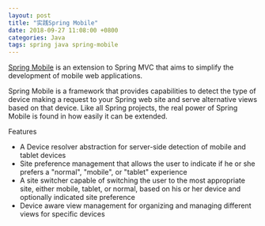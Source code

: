 ```yaml
---
layout: post
title: "实践Spring Mobile"
date: 2018-09-27 11:08:00 +0800
categories: Java
tags: spring java spring-mobile
---
```


[Spring Mobile](https://projects.spring.io/spring-mobile/) is an extension to Spring MVC that aims to simplify the development of mobile web applications.

Spring Mobile is a framework that provides capabilities to detect the type of device making a request to your Spring web site and serve alternative views based on that device. Like all Spring projects, the real power of Spring Mobile is found in how easily it can be extended.

Features
* A Device resolver abstraction for server-side detection of mobile and tablet devices
* Site preference management that allows the user to indicate if he or she prefers a "normal", "mobile", or "tablet" experience
* A site switcher capable of switching the user to the most appropriate site, either mobile, tablet, or normal, based on his or her device and optionally indicated site preference
* Device aware view management for organizing and managing different views for specific devices

